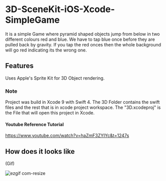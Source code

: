 # 3D-SceneKit-iOS-Xcode-SimpleGame

It is a simple Game where pyramid shaped objects jump from below in two different colours red and blue.
We have to tap blue once before they are pulled back by gravity.
If you tap the red onces then the whole background will go red indicating its the wrong one.

## Features
Uses Apple's Sprite Kit for 3D Object rendering.

### Note
Project was build in Xcode 9 with Swift 4.
The 3D Folder contains the swift files and the rest that is in xcode project workspace.
The "3D.xcodeproj" is the File that will open this project in Xcode.

#### Youtube Reference Tutorial
https://www.youtube.com/watch?v=haZmF3ZYIYc&t=1247s

## How does it looks like
(Gif)

![ezgif com-resize](https://user-images.githubusercontent.com/15246084/41192531-ce3309c8-6c1c-11e8-8cc6-34678d2efb8c.gif)
